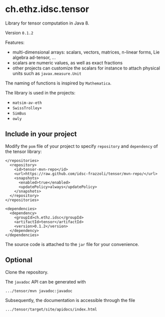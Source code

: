 # ch.ethz.idsc.tensor
Library for tensor computation in Java 8.

Version `0.1.2`

Features:
* multi-dimensional arrays: scalars, vectors, matrices, n-linear forms, Lie algebra ad-tensor, ... 
* scalars are numeric values, as well as exact fractions
* other projects can customize the scalars for instance to attach physical units such as `javax.measure.Unit`

The naming of functions is inspired by `Mathematica`.

The library is used in the projects:
* `matsim-av-eth`
* `SwissTrolley+`
* `SimBus`
* `owly`

## Include in your project

Modify the `pom` file of your project to specify `repository` and `dependency` of the tensor library:

	</repositories>
	  <repository>
	    <id>tensor-mvn-repo</id>
	    <url>https://raw.github.com/idsc-frazzoli/tensor/mvn-repo/</url>
	    <snapshots>
	      <enabled>true</enabled>
	      <updatePolicy>always</updatePolicy>
	    </snapshots>
	  </repository>
	</repositories>
	
	<dependencies>
	  <dependency>
	    <groupId>ch.ethz.idsc</groupId>
	    <artifactId>tensor</artifactId>
	    <version>0.1.2</version>
	  </dependency>
	</dependencies>

The source code is attached to the `jar` file for your convenience.

	
## Optional

Clone the repository.

The `javadoc` API can be generated with

    .../tensor/mvn javadoc:javadoc

Subsequently, the documentation is accessible through the file

    .../tensor/target/site/apidocs/index.html